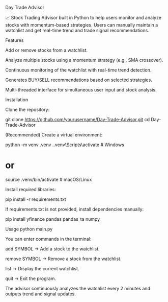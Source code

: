 Day Trade Advisor

📈 Stock Trading Advisor built in Python to help users monitor and analyze stocks with momentum-based strategies. Users can manually maintain a watchlist and get real-time trend and trade signal recommendations.

Features

Add or remove stocks from a watchlist.

Analyze multiple stocks using a momentum strategy (e.g., SMA crossover).

Continuous monitoring of the watchlist with real-time trend detection.

Generates BUY/SELL recommendations based on selected strategies.

Multi-threaded interface for simultaneous user input and stock analysis.

Installation

Clone the repository:

git clone https://github.com/yourusername/Day-Trade-Advisor.git
cd Day-Trade-Advisor


(Recommended) Create a virtual environment:

python -m venv .venv
.\.venv\Scripts\activate  # Windows
# or
source .venv/bin/activate  # macOS/Linux


Install required libraries:

pip install -r requirements.txt


If requirements.txt is not provided, install dependencies manually:

pip install yfinance pandas pandas_ta numpy

Usage
python main.py


You can enter commands in the terminal:

add SYMBOL → Add a stock to the watchlist.

remove SYMBOL → Remove a stock from the watchlist.

list → Display the current watchlist.

quit → Exit the program.

The advisor continuously analyzes the watchlist every 2 minutes and outputs trend and signal updates.
